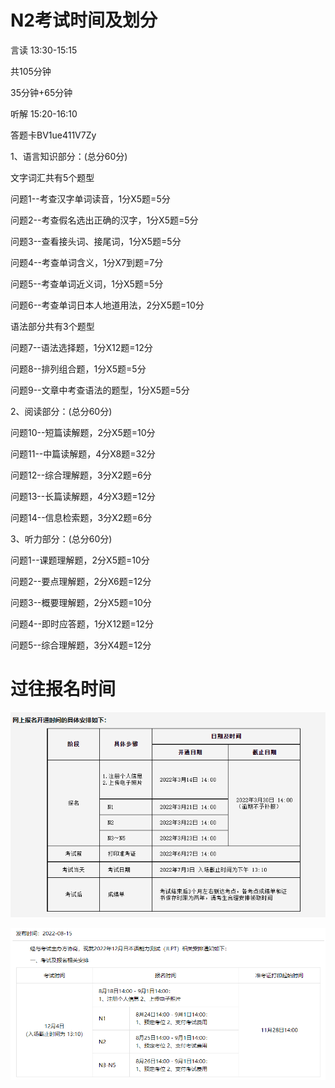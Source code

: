 # **N2考试时间及划分**

言读 13:30-15:15

共105分钟

35分钟+65分钟

听解 15:20-16:10

答题卡BV1ue411V7Zy

1、语言知识部分：(总分60分)

文字词汇共有5个题型

问题1--考查汉字单词读音，1分X5题=5分

问题2--考查假名选出正确的汉字，1分X5题=5分

问题3--查看接头词、接尾词，1分X5题=5分

问题4--考查单词含义，1分X7到题=7分

问题5--考查单词近义词，1分X5题=5分

问题6--考查单词日本人地道用法，2分X5题=10分

语法部分共有3个题型

问题7--语法选择题，1分X12题=12分

问题8--排列组合题，1分X5题=5分

问题9--文章中考查语法的题型，1分X5题=5分

2、阅读部分：(总分60分)

问题10--短篇读解题，2分X5题=10分

问题11--中篇读解题，4分X8题=32分

问题12--综合理解题，3分X2题=6分

问题13--长篇读解题，4分X3题=12分

问题14--信息检索题，3分X2题=6分

3、听力部分：(总分60分)

问题1--课题理解题，2分X5题=10分

问题2--要点理解题，2分X6题=12分

问题3--概要理解题，2分X5题=10分

问题4--即时应答题，1分X12题=12分

问题5--综合理解题，3分X4题=12分

# 过往报名时间

![image-20221114182618974](img/Untitled.assets/image-20221114182618974.png)

![image-20221114182655382](img/Untitled.assets/image-20221114182655382.png)


